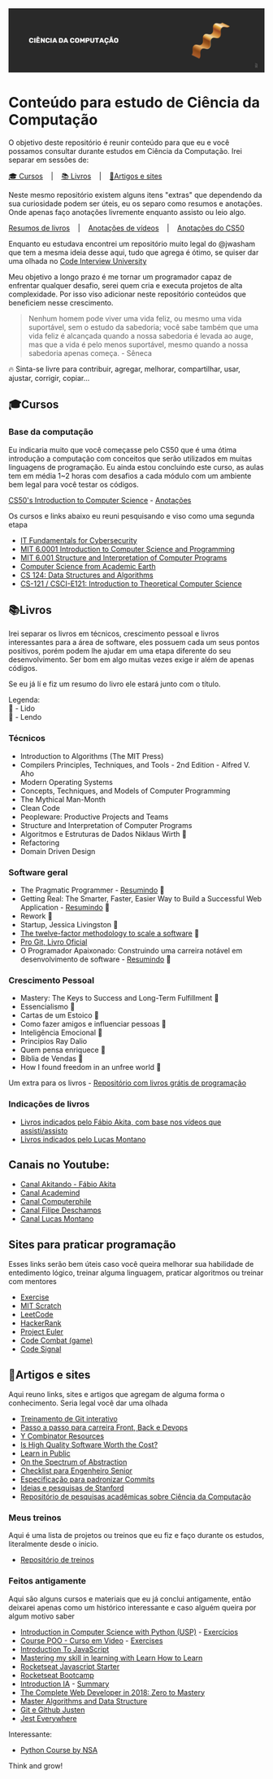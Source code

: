 <img alt="CS - iaurg" src="./header-iaurg.png" />

# Conteúdo para estudo de Ciência da Computação

O objetivo deste repositório é reunir conteúdo para que eu e você possamos consultar durante estudos em Ciência da Computação. Irei separar em sessões de:

<p align="left">
  <a href="#rocket-sobre-o-desafio">🎓 Cursos</a>
  &nbsp;&nbsp;&nbsp;|&nbsp;&nbsp;&nbsp;
  <a href="#livros">📚 Livros</a>
  &nbsp;&nbsp;&nbsp;|&nbsp;&nbsp;&nbsp;
  <a href="#artigos-e-sites">📝Artigos e sites</a>  
</p>

Neste mesmo repositório existem alguns itens "extras" que dependendo da sua curiosidade podem ser úteis, eu os separo como resumos e anotações. Onde apenas faço anotações livremente enquanto assisto ou leio algo.

<p align="left">
  <a href="/resumes">Resumos de livros</a>
  &nbsp;&nbsp;&nbsp;|&nbsp;&nbsp;&nbsp;
  <a href="/akita-videos">Anotações de vídeos</a>
  &nbsp;&nbsp;&nbsp;|&nbsp;&nbsp;&nbsp;
  <a href="/cs50">Anotações do CS50</a>
</p>

Enquanto eu estudava encontrei um repositório muito legal do @jwasham que tem a mesma ideia desse aqui, tudo que agrega é ótimo, se quiser dar uma olhada no [Code Interview University](https://github.com/jwasham/coding-interview-university)

Meu objetivo a longo prazo é me tornar um programador capaz de enfrentar qualquer desafio, serei quem cria e executa projetos de alta complexidade. Por isso viso adicionar neste repositório conteúdos que beneficiem nesse crescimento.

> Nenhum homem pode viver uma vida feliz, ou mesmo uma vida suportável, sem o estudo da sabedoria; você sabe também que uma vida feliz é alcançada quando a nossa sabedoria é levada ao auge, mas que a vida é pelo menos suportável, mesmo quando a nossa sabedoria apenas começa. - Sêneca

🔥 Sinta-se livre para contribuir, agregar, melhorar, compartilhar, usar, ajustar, corrigir, copiar...

## 🎓Cursos

### Base da computação
Eu indicaria muito que você começasse pelo CS50 que é uma ótima introdução a computação com conceitos que serão utilizados em muitas linguagens de programação. Eu ainda estou concluindo este curso, as aulas tem em média 1~2 horas com desafios a cada módulo com um ambiente bem legal para você testar os códigos.

[CS50's Introduction to Computer Science](https://www.edx.org/course/cs50s-introduction-computer-science-harvardx-cs50x) - [Anotações](./cs50)

Os cursos e links abaixo eu reuni pesquisando e viso como uma segunda etapa
- [IT Fundamentals for Cybersecurity](https://www.coursera.org/specializations/it-fundamentals-cybersecurity)
- [MIT 6.0001 Introduction to Computer Science and Programming](https://www.youtube.com/watch?v=nykOeWgQcHM&list=PLUl4u3cNGP63WbdFxL8giv4yhgdMGaZNA)
- [MIT 6.001 Structure and Interpretation of Computer Programs](https://www.youtube.com/watch?v=-J_xL4IGhJA&list=PLE18841CABEA24090)
- [Computer Science from Academic Earth](https://academicearth.org/computer-science/)
- [CS 124: Data Structures and Algorithms](http://matterhorn.dce.harvard.edu/engage/ui/index.html#/2020/02/21462)
- [CS-121 / CSCI-E121: Introduction to Theoretical Computer Science](https://cs121.boazbarak.org/schedule/)

## 📚Livros
Irei separar os livros em técnicos, crescimento pessoal e livros interessantes para a área de software, eles possuem cada um seus pontos positivos, porém podem lhe ajudar em uma etapa diferente do seu desenvolvimento. Ser bom em algo muitas vezes exige ir além de apenas códigos.

Se eu já lí e fiz um resumo do livro ele estará junto com o título.

Legenda:
<br>
📙 - Lido
<br>
📖 - Lendo

### Técnicos

- Introduction to Algorithms (The MIT Press)
- Compilers Principles, Techniques, and Tools - 2nd Edition - Alfred V. Aho
- Modern Operating Systems
- Concepts, Techniques, and Models of Computer Programming
- The Mythical Man-Month
- Clean Code
- Peopleware: Productive Projects and Teams
- Structure and Interpretation of Computer Programs
- Algoritmos e Estruturas de Dados Niklaus Wirth 📖 
- Refactoring
- Domain Driven Design

### Software geral

- The Pragmatic Programmer - [Resumindo](https://github.com/iaurg/Computer-Science-Study/blob/master/resumes/the-pragmatic-programmer/resumo-the-pragmatic-programmer.md) 📙
- Getting Real: The Smarter, Faster, Easier Way to Build a Successful Web Application - [Resumindo](https://github.com/iaurg/Computer-Science-Study/blob/master/resumes/getting-real/resumo-getting-real.md) 📙
- Rework 📙
- Startup, Jessica Livingston 📙
- [The twelve-factor methodology to scale a software](https://12factor.net) 📙
- [Pro Git, Livro Oficial](https://git-scm.com/book/pt-br/v2)
- O Programador Apaixonado: Construindo uma carreira notável em desenvolvimento de software - [Resumindo](https://github.com/iaurg/Computer-Science-Study/blob/master/resumes/programador-apaixonado/resumo-programador-apaixonado.md) 📖

### Crescimento Pessoal
- Mastery: The Keys to Success and Long-Term Fulfillment 📙
- Essencialismo 📙
- Cartas de um Estoico 📙
- Como fazer amigos e influenciar pessoas 📙
- Inteligência Emocional 📙
- Principios Ray Dalio
- Quem pensa enriquece 📙
- Bíblia de Vendas 📖
- How I found freedom in an unfree world 📖

Um extra para os livros - [Repositório com livros grátis de programação](https://github.com/EbookFoundation/free-programming-books)

### Indicações de livros
- [Livros indicados pelo Fábio Akita, com base nos vídeos que assisti/assisto](https://amzn.to/38I6jR3)
- [Livros indicados pelo Lucas Montano](https://amzn.to/3eVK5Od)

## Canais no Youtube:
- [Canal Akitando - Fábio Akita](https://www.youtube.com/user/AkitaOnRails)
- [Canal Academind](https://www.youtube.com/channel/UCSJbGtTlrDami-tDGPUV9-w)
- [Canal Computerphile](https://www.youtube.com/user/Computerphile)
- [Canal Filipe Deschamps](https://www.youtube.com/channel/UCU5JicSrEM5A63jkJ2QvGYw)
- [Canal Lucas Montano](https://www.youtube.com/channel/UCyHOBY6IDZF9zOKJPou2Rgg)

## Sites para praticar programação
Esses links serão bem úteis caso você queira melhorar sua habilidade de entedimento lógico, treinar alguma linguagem, praticar algoritmos ou treinar com mentores

- [Exercise](https://exercism.io/)
- [MIT Scratch](https://scratch.mit.edu)
- [LeetCode](https://leetcode.com)
- [HackerRank](https://www.hackerrank.com)
- [Project Euler](https://projecteuler.net/)
- [Code Combat (game)](https://br.codecombat.com/)
- [Code Signal](https://codesignal.com/)

## 📝Artigos e sites
Aqui reuno links, sites e artigos que agregam de alguma forma o conhecimento. Seria legal você dar uma olhada
- [Treinamento de Git interativo](https://learngitbranching.js.org/)
- [Passo a passo para carreira Front, Back e Devops](https://roadmap.sh/)
- [Y Combinator Resources](https://www.ycombinator.com/resources/)
- [Is High Quality Software Worth the Cost?](https://martinfowler.com/articles/is-quality-worth-cost.html)
- [Learn in Public](https://www.swyx.io/writing/learn-in-public/)
- [On the Spectrum of Abstraction](https://gist.github.com/markerikson/02d5846040a1bf4a02147990df3c3599)
- [Checklist para Engenheiro Senior](https://littleblah.com/post/2019-09-01-senior-engineer-checklist/)
- [Especificação para padronizar Commits](https://www.conventionalcommits.org/pt-br/v1.0.0-beta.4/)
- [Ideias e pesquisas de Stanford](https://ecorner.stanford.edu)
- [Repositório de pesquisas acadêmicas sobre Ciência da Computação](https://arxiv.org/corr)

### Meus treinos
Aqui é uma lista de projetos ou treinos que eu fiz e faço durante os estudos, literalmente desde o inicio.

- [Repositório de treinos](https://github.com/iaurg/all-challenges)

### Feitos antigamente
Aqui são alguns cursos e materiais que eu já conclui antigamente, então deixarei apenas como um histórico interessante e caso alguém queira por algum motivo saber
- [Introduction in Computer Science with Python (USP)](https://bit.ly/2IIVuWe) - [Exercícios](https://github.com/iaurg/ciencia-computacao-coursera)
- [Course POO - Curso em Video](https://www.youtube.com/watch?v=KlIL63MeyMY&list=PLHz_AreHm4dmGuLII3tsvryMMD7VgcT7x) - [Exercises](https://github.com/iaurg/OOP-Exercises-PHP)
- [Introduction To JavaScript](https://www.codecademy.com/learn/introduction-to-javascript)
- [Mastering my skill in learning with Learn How to Learn](https://www.coursera.org/learn/learning-how-to-learn)
- [Rocketseat Javascript Starter](https://rocketseat.com.br/starter)
- [Rocketseat Bootcamp](https://rocketseat.com.br)
- [Introduction IA](https://www.microsoft.com/pt-br/academia) - [Summary](https://github.com/iaurg/academia-ia)
- [The Complete Web Developer in 2018: Zero to Mastery](https://www.udemy.com/course/the-complete-web-developer-zero-to-mastery)
- [Master Algorithms and Data Structure](https://www.udemy.com/course/master-the-coding-interview-data-structures-algorithms)
- [Git e Github Justen](https://www.udemy.com/course/git-e-github-para-iniciantes)
- [Jest Everywhere](https://www.youtube.com/watch?v=X1EbHgFxSdw)

Interessante:

- [Python Course by NSA](https://nsa.sfo2.digitaloceanspaces.com/comp3321.pdf)

Think and grow!
